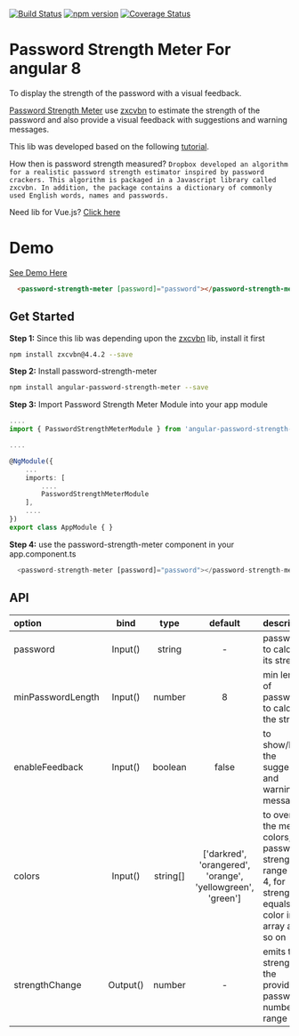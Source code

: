 [![Build Status](https://travis-ci.com/antoantonyk/password-strength-meter.svg?branch=master)](https://travis-ci.com/antoantonyk/password-strength-meter)
[![npm version](https://badge.fury.io/js/angular-password-strength-meter.svg)](https://badge.fury.io/js/angular-password-strength-meter)
[![Coverage Status](https://coveralls.io/repos/github/antoantonyk/password-strength-meter/badge.svg?branch=master)](https://coveralls.io/github/antoantonyk/password-strength-meter?branch=master)

# Password Strength Meter For angular 8

To display the strength of the password with a visual feedback.

[Password Strength Meter](https://www.npmjs.com/package/angular-password-strength-meter) use [zxcvbn](https://github.com/dropbox/zxcvbn) to estimate the strength of the password and also provide a visual feedback with suggestions and warning messages.

This lib was developed based on the following [tutorial](https://scotch.io/tutorials/password-strength-meter-in-angularjs).

How then is password strength measured? `Dropbox developed an algorithm for a realistic password strength estimator inspired by password crackers. This algorithm is packaged in a Javascript library called zxcvbn. In addition, the package contains a dictionary of commonly used English words, names and passwords.`

Need lib for Vue.js? [Click here](https://github.com/antoantonyk/vue-password-strength-meter)

# Demo

[See Demo Here](https://antoantonyk.github.io/password-strength-meter/)

```html
  <password-strength-meter [password]="password"></password-strength-meter>
```

## Get Started

**Step 1:** Since this lib was depending upon the [zxcvbn](https://github.com/dropbox/zxcvbn) lib, install it first

```sh
npm install zxcvbn@4.4.2 --save
```

**Step 2:** Install password-strength-meter

```sh
npm install angular-password-strength-meter --save
```

**Step 3:** Import Password Strength Meter Module into your app module

```ts
....
import { PasswordStrengthMeterModule } from 'angular-password-strength-meter';

....

@NgModule({
    ...
    imports: [
        ....
        PasswordStrengthMeterModule
    ],
    ....
})
export class AppModule { }
```

**Step 4:** use the password-strength-meter component in your app.component.ts

```ts
  <password-strength-meter [password]="password"></password-strength-meter>
```

## API

| option            |   bind   |   type   |                          default                           | description                                                                                                             |
| :---------------- | :------: | :------: | :--------------------------------------------------------: | :---------------------------------------------------------------------------------------------------------------------- |
| password          | Input()  |  string  |                             -                              | password to calculate its strength                                                                                      |
| minPasswordLength | Input()  |  number  |                             8                              | min length of password to calculate the strength                                                                        |
| enableFeedback    | Input()  | boolean  |                           false                            | to show/hide the suggestions and warning messages                                                                       |
| colors            | Input()  | string[] | ['darkred', 'orangered', 'orange', 'yellowgreen', 'green'] | to overide the meter colors, password strength range is 0 - 4, for strength 0 equals first color in the array and so on |
| strengthChange    | Output() |  number  |                             -                              | emits the strength of the provided password in number -> range 0 - 4                                                    |
